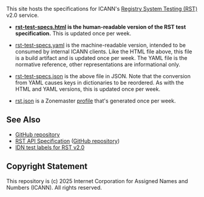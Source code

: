 This site hosts the specifications for ICANN's [Registry System Testing
(RST)](https://icann.org/resources/registry-system-testing-v2.0) v2.0 service.

* **[rst-test-specs.html](rst-test-specs.html)
  is the human-readable version of the RST test specification.** This is updated
  once per week.

* [rst-test-specs.yaml](rst-test-specs.yaml)
  is the machine-readable version, intended to be consumed by internal ICANN
  clients. Like the HTML file above, this file is a build artifact and is
  updated once per week. The YAML file is the normative reference, other
  representations are informational only.

* [rst-test-specs.json](rst-test-specs.json)
  is the above file in JSON. Note that the conversion from YAML causes keys in
  dictionaries to be reordered. As with the HTML and YAML versions, this is
  updated once per week.

* [rst.json](rst.json) is a Zonemaster
  [profile](https://github.com/zonemaster/zonemaster/blob/master/docs/public/configuration/profiles.md)
  that's generated once per week.

## See Also

* [GitHub repository](https://github.com/icann/rst-test-specs/)
* [RST API Specification](https://icann.github.io/rst-api-spec) ([GitHub repository](https://github.com/icann/rst-api-spec))
* [IDN test labels for RST v2.0](https://github.com/icann/rst-idn-test-labels)

## Copyright Statement

This repository is (c) 2025 Internet Corporation for Assigned Names and Numbers
(ICANN). All rights reserved.
